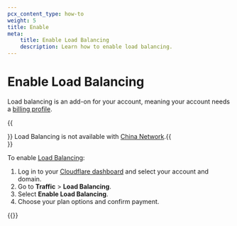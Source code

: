 ```yaml
---
pcx_content_type: how-to
weight: 5
title: Enable
meta:
    title: Enable Load Balancing
    description: Learn how to enable load balancing.
---
```


# Enable Load Balancing

Load balancing is an add-on for your account, meaning your account needs a [billing profile](/fundamentals/account-and-billing/account-setup/create-billing-profile/).

{{<Aside type="note">}}
Load Balancing is not available with [China Network](/china-network/).{{</Aside>}}

To enable [Load Balancing](https://dash.cloudflare.com/?to=/:account/:zone/traffic/load-balancing):

1. Log in to your [Cloudflare dashboard](https://dash.cloudflare.com/) and select your account and domain.
2. Go to **Traffic** > **Load Balancing**.
3. Select **Enable Load Balancing**.
4. Choose your plan options and confirm payment.

{{<render file="_non-contract-enablement.md" productFolder="fundamentals" >}}